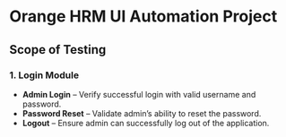# Orange HRM UI Automation Project

## Scope of Testing

### 1. Login Module
- **Admin Login** – Verify successful login with valid username and password.  
- **Password Reset** – Validate admin’s ability to reset the password.  
- **Logout** – Ensure admin can successfully log out of the application.  
